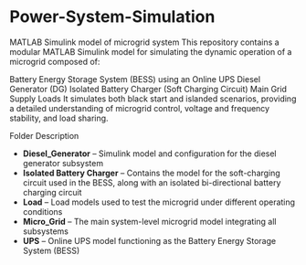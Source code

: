 # Power-System-Simulation
MATLAB Simulink model of microgrid system
This repository contains a modular MATLAB Simulink model for simulating the dynamic operation of a microgrid composed of:

Battery Energy Storage System (BESS) using an Online UPS
Diesel Generator (DG)
Isolated Battery Charger (Soft Charging Circuit)
Main Grid Supply
Loads
It simulates both black start and islanded scenarios, providing a detailed understanding of microgrid control, voltage and frequency stability, and load sharing.

Folder Description
- **Diesel_Generator** – Simulink model and configuration for the diesel generator subsystem  
- **Isolated Battery Charger** – Contains the model for the soft-charging circuit used in the BESS, along with an isolated bi-directional battery charging circuit  
- **Load** – Load models used to test the microgrid under different operating conditions  
- **Micro_Grid** – The main system-level microgrid model integrating all subsystems  
- **UPS** – Online UPS model functioning as the Battery Energy Storage System (BESS)  


